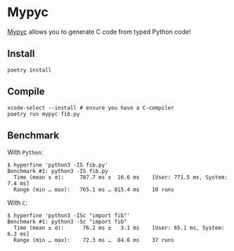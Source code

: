 # Mypyc

[Mypyc](https://mypyc.readthedocs.io/) allows you to generate C code from typed Python code!

## Install

```shell
poetry install
```

## Compile

```shell
xcode-select --install # ensure you have a C-compiler
poetry run mypyc fib.py
```

## Benchmark

With `Python`:

```shell
$ hyperfine 'python3 -IS fib.py'
Benchmark #1: python3 -IS fib.py
  Time (mean ± σ):     787.7 ms ±  16.6 ms    [User: 771.5 ms, System: 7.4 ms]
  Range (min … max):   765.1 ms … 815.4 ms    10 runs
```

With `C`:

```shell
$ hyperfine 'python3 -ISc "import fib"'
Benchmark #1: python3 -Sc "import fib"
  Time (mean ± σ):      76.2 ms ±   3.1 ms    [User: 65.1 ms, System: 6.3 ms]
  Range (min … max):    72.3 ms …  84.6 ms    37 runs
```

